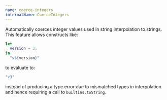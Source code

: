 ```yaml
---
name: coerce-integers
internalName: CoerceIntegers
---
```

Automatically coerces integer values used in string interpolation to strings. This feature allows constructs like:

```nix
let
  version = 3;
in
  "v${version}"
```

to evaluate to:

```nix
"v3"
```

instead of producing a type error due to mismatched types in interpolation and hence requiring a call to `builtins.toString`.
